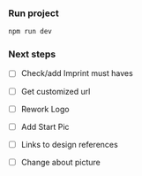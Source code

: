 ### Run project

```bash
npm run dev
```

### Next steps
- [ ] Check/add Imprint must haves
- [ ] Get customized url

- [ ] Rework Logo
- [ ] Add Start Pic

- [ ] Links to design references
- [ ] Change about picture